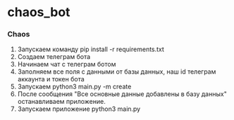 # chaos_bot
### Chaos

1) Запускаем команду pip install -r requirements.txt
2) Создаем телеграм бота
3) Начинаем чат с телеграм ботом
4) Заполняем все поля с данными от базы данных, наш id телеграм аккаунта и токен бота
5) Запускаем python3 main.py -m create
6) После сообщения "Все основные данные добавлены в базу данных" останавливаем приложение.
7) Запускаем приложение python3 main.py
